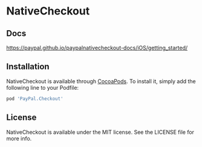 # NativeCheckout

## Docs

https://paypal.github.io/paypalnativecheckout-docs/iOS/getting_started/

## Installation

NativeCheckout is available through [CocoaPods](https://cocoapods.org). To install
it, simply add the following line to your Podfile:

```ruby
pod 'PayPal.Checkout'
```

## License

NativeCheckout is available under the MIT license. See the LICENSE file for more info.
